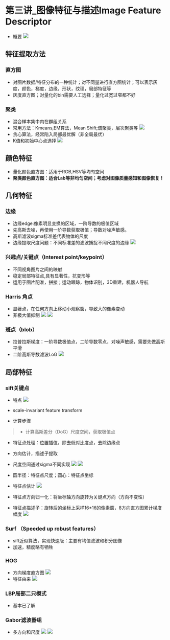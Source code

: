 
# 第三讲_图像特征与描述Image Feature Descriptor

- 概要
![](https://i.imgur.com/6S8BdQx.png)

## 特征提取方法

### 直方图

- 对图片数据/特征分布的一种统计；对不同量进行直方图统计；可以表示灰度，颜色，梯度，边缘，形状，纹理，局部特征等
- 灰度直方图；对量化的bin需要人工选择；量化过宽过窄都不好

### 聚类

- 混合样本集中内在群组关系
- 常用方法：Kmeans,EM算法，Mean Shift;谱聚类，层次聚类等
![](https://i.imgur.com/lpdrr7w.png)
- 贪心算法，经常陷入局部最优解（非全局最优）
- K值和初始中心点选择
![](https://i.imgur.com/oHHVULU.png)

## 颜色特征

- 量化颜色直方图：适用于RGB,HSV等均匀空间
- **聚类颜色直方图：适合Lab等非均匀空间；考虑对图像质量感知和图像恢复！**

## 几何特征

### 边缘

- 边缘edge:像素明显变换的区域，一阶导数的极值区域
- 先高斯去噪，再使用一阶导数获取极值；导数对噪声敏感。
- 高斯滤波sigma标准差代表物体的尺度
- 边缘提取尺度问题：不同标准差的滤波捕捉不同尺度的边缘
![](https://i.imgur.com/XWe9en6.png)

### 兴趣点/关键点（Interest point/keypoint）

- 不同视角图片之间的映射
- 稳定局部特征点,具有显著性，抗变形等
- 运用于图片配准，拼接；运动跟踪，物体识别，3D重建，机器人导航

### Harris 角点

- 显著点，在任何方向上移动小观察窗，导致大的像素变动
- 非极大值抑制
![](https://i.imgur.com/Wx8Dums.png)
![](https://i.imgur.com/dxau5ZO.png)

### 斑点（blob）

- 拉普拉斯梯度：一阶导数极值点，二阶导数零点，对噪声敏感，需要先做高斯平滑
- 二阶高斯导数滤波LoG
![](https://i.imgur.com/6a0QISS.png)

## 局部特征

### sift关键点

- 特点
![](https://i.imgur.com/7VeQt8T.png)

- scale-invariant feature transform
- 计算步骤
> - 计算高斯差分（DoG）尺度空间，获取极值点
- 特征点处理：位置插值，除去低对比度点，去除边缘点
- 方向估计，描述子提取

- 尺度空间通过sigma不同实现
![](https://i.imgur.com/sf4MkQd.png)
![](https://i.imgur.com/RO0J591.png)
- 圆半径：特征点尺度；圆心：特征点坐标
- 特征点估计
![](https://i.imgur.com/mu8zaWq.png)
- 特征点方向归一化：将坐标轴方向旋转为关键点方向（方向不变性）
- 特征点描述子：旋转后的坐标上采样16*16的像素窗，8方向直方图累计梯度幅度
![](https://i.imgur.com/J6PcXfj.png)

### Surf （Speeded up robust features）

- sift近似算法，实现快速版：主要有均值滤波和积分图像
- 加速，精度略有牺牲

### HOG

- 方向梯度直方图
![](https://i.imgur.com/ePcL4sA.png)
- 特征由来
![](https://i.imgur.com/lUFCgB5.png)

### LBP局部二只模式

- 基本已了解

### Gabor滤波器组

- 多方向和尺度
![](https://i.imgur.com/GB8vbPU.png)
![](https://i.imgur.com/cLJ30Xh.png)
